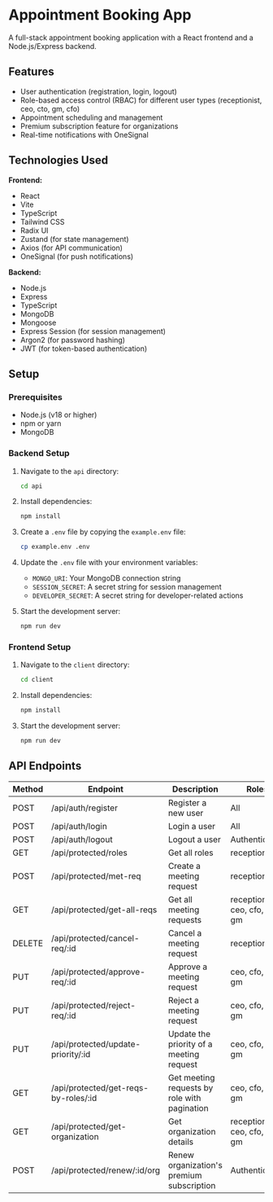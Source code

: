 # Appointment Booking App

A full-stack appointment booking application with a React frontend and a Node.js/Express backend.

## Features

-   User authentication (registration, login, logout)
-   Role-based access control (RBAC) for different user types (receptionist, ceo, cto, gm, cfo)
-   Appointment scheduling and management
-   Premium subscription feature for organizations
-   Real-time notifications with OneSignal

## Technologies Used

**Frontend:**

-   React
-   Vite
-   TypeScript
-   Tailwind CSS
-   Radix UI
-   Zustand (for state management)
-   Axios (for API communication)
-   OneSignal (for push notifications)

**Backend:**

-   Node.js
-   Express
-   TypeScript
-   MongoDB
-   Mongoose
-   Express Session (for session management)
-   Argon2 (for password hashing)
-   JWT (for token-based authentication)

## Setup

### Prerequisites

-   Node.js (v18 or higher)
-   npm or yarn
-   MongoDB

### Backend Setup

1.  Navigate to the `api` directory:

    ```bash
    cd api
    ```

2.  Install dependencies:

    ```bash
    npm install
    ```

3.  Create a `.env` file by copying the `example.env` file:

    ```bash
    cp example.env .env
    ```

4.  Update the `.env` file with your environment variables:

    -   `MONGO_URI`: Your MongoDB connection string
    -   `SESSION_SECRET`: A secret string for session management
    -   `DEVELOPER_SECRET`: A secret string for developer-related actions

5.  Start the development server:

    ```bash
    npm run dev
    ```

### Frontend Setup

1.  Navigate to the `client` directory:

    ```bash
    cd client
    ```

2.  Install dependencies:

    ```bash
    npm install
    ```

3.  Start the development server:

    ```bash
    npm run dev
    ```

## API Endpoints

| Method | Endpoint                             | Description                                  | Roles                           |
| ------ | ------------------------------------ | -------------------------------------------- | ------------------------------- |
| POST   | /api/auth/register                   | Register a new user                          | All                             |
| POST   | /api/auth/login                      | Login a user                                 | All                             |
| POST   | /api/auth/logout                     | Logout a user                                | Authenticated                   |
| GET    | /api/protected/roles                 | Get all roles                                | receptionist                    |
| POST   | /api/protected/met-req               | Create a meeting request                     | receptionist                    |
| GET    | /api/protected/get-all-reqs          | Get all meeting requests                     | receptionist, ceo, cfo, cto, gm |
| DELETE | /api/protected/cancel-req/:id        | Cancel a meeting request                     | receptionist                    |
| PUT    | /api/protected/approve-req/:id       | Approve a meeting request                    | ceo, cfo, cto, gm               |
| PUT    | /api/protected/reject-req/:id        | Reject a meeting request                     | ceo, cfo, cto, gm               |
| PUT    | /api/protected/update-priority/:id   | Update the priority of a meeting request     | ceo, cfo, cto, gm               |
| GET    | /api/protected/get-reqs-by-roles/:id | Get meeting requests by role with pagination | ceo, cfo, cto, gm               |
| GET    | /api/protected/get-organization      | Get organization details                     | receptionist, ceo, cfo, cto, gm |
| POST   | /api/protected/renew/:id/org         | Renew organization's premium subscription    | Authenticated                   |
